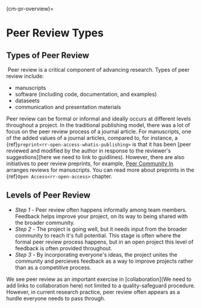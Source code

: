(cm-pr-overview)=

# Peer Review Types

## Types of Peer Review
​
Peer review is a critical component of advancing research. Types of peer review include:
* manuscripts 
* software (including code, documentation, and examples)
* dataseets
* communication and presentation materials


Peer review can be formal or informal and ideally occurs at different levels throughout a project. In the traditional publishing model, there was a lot of focus on the peer review process of a journal article.
For manuscripts, one of the added values of a journal articles, compared to, for instance, a {ref}`preprint<rr-open-access-whatis-publishing>` is that it has been [peer reviewed and modified by the author in response to the reviewer's suggestions](here we need to link to guidlines). 
However, there are also initiatives to peer review preprints, for example, [Peer Community In](https://peercommunityin.org/) arranges reviews for manuscripts. You can read more about preprints in the {ref}`Open Access<rr-open-access>` chapter.


## Levels of Peer Review
* *Step 1* - Peer review often happens informally among team members.
Feedback helps improve your project, on its way to being shared with the broader community.​
* *Step 2* - The project is going well, but it needs input from the broader community to reach it's full potential.
This stage is often where the formal peer review process happens, but in an open project this level of feedback is often provided throughout.​
* *Step 3* - By incorporating everyone's ideas, the project unites the community and percieves feedback as a way to improve projects rather than as a competitive process.

We see peer review as an important exercise in [collaboration](We need to add links to collaboration here) not limited to a quality-safeguard procedure.
However, in current research practice, peer review often appears as a hurdle everyone needs to pass through.




